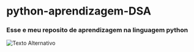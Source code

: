 # python-aprendizagem-DSA
### Esse e meu reposito de aprendizagem na linguagem python 
![Texto Alternativo](![image](https://github.com/vandeir95/python-aprendizagem-DSA/assets/84112426/bcf61ab5-2cee-4517-966e-a7ffbfe9ef42)
)
